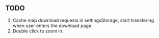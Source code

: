 ## TODO

1. Cache map download requests in settingsStorage, start transfering when user enters the download page.
2. Double click to zoom in.